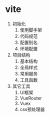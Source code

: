 # vite

1. 初始化
   1. 使用脚手架
   2. 代码规范
   3. 配置别名
   4. 环境配置
2. 项目结构
   1. 基本结构
   2. 全局样式
   3. 常用服务
   4. 工具函数
3. 其它工具
   1. UI框架
   2. VueRouter
   3. Vuex
   4. css预处理器
